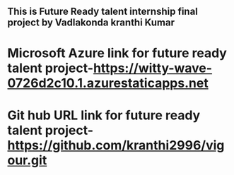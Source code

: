 ## This is Future Ready talent internship final project by Vadlakonda kranthi Kumar

# Microsoft Azure link for future ready talent project-https://witty-wave-0726d2c10.1.azurestaticapps.net
# Git hub URL link for future ready talent project-https://github.com/kranthi2996/vigour.git
